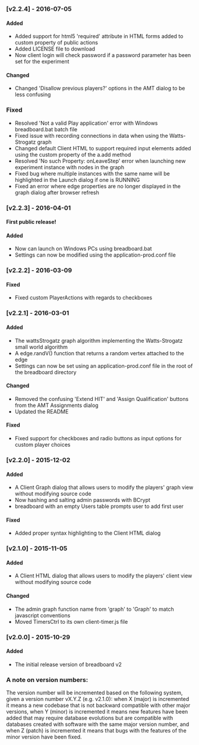 ### [v2.2.4] - 2016-07-05 
#### Added 
- Added support for html5 'required' attribute in HTML forms added to custom property of public actions
- Added LICENSE file to download
- Now client login will check password if a password parameter has been set for the experiment
#### Changed 
- Changed 'Disallow previous players?' options in the AMT dialog to be less confusing
### Fixed 
- Resolved 'Not a valid Play application' error with Windows breadboard.bat batch file
- Fixed issue with recording connections in data when using the Watts-Strogatz graph
- Changed default Client HTML to support required input elements added using the custom property of the a.add method
- Resolved 'No such Property: onLeaveStep' error when launching new experiment instance with nodes in the graph
- Fixed bug where multiple instances with the same name will be highlighted in the Launch dialog if one is RUNNING
- Fixed an error where edge properties are no longer displayed in the graph dialog after browser refresh

### [v2.2.3] - 2016-04-01
#### First public release!
#### Added 
- Now can launch on Windows PCs using breadboard.bat 
- Settings can now be modified using the application-prod.conf file 

### [v2.2.2] - 2016-03-09
#### Fixed 
- Fixed custom PlayerActions with regards to checkboxes

### [v2.2.1] - 2016-03-01
#### Added
- The wattsStrogatz graph algorithm implementing the Watts-Strogatz small world algorithm
- A edge.randV() function that returns a random vertex attached to the edge
- Settings can now be set using an application-prod.conf file in the root of the breadboard directory

#### Changed
- Removed the confusing 'Extend HIT' and 'Assign Qualification' buttons from the AMT Assignments dialog
- Updated the README

#### Fixed 
- Fixed support for checkboxes and radio buttons as input options for custom player choices

### [v2.2.0] - 2015-12-02
#### Added 
- A Client Graph dialog that allows users to modify the players' graph view without modifying source code
- Now hashing and salting admin passwords with BCrypt
- breadboard with an empty Users table prompts user to add first user 

#### Fixed 
- Added proper syntax highlighting to the Client HTML dialog

### [v2.1.0] - 2015-11-05
#### Added 
- A Client HTML dialog that allows users to modify the players' client view without modifying source code

#### Changed
- The admin graph function name from 'graph' to 'Graph' to match javascript conventions
- Moved TimersCtrl to its own client-timer.js file
 
### [v2.0.0] - 2015-10-29
#### Added
- The initial release version of breadboard v2

### A note on version numbers:
The version number will be incremented based on the following system, given a version number vX.Y.Z (e.g. v2.1.0): when
X (major) is incremented it means a new codebase that is not backward compatible with other major versions, when Y 
(minor) is incremented it means new features have been added that may require database evolutions but are compatible 
with databases created with software with the same major version number, and when Z (patch) is incremented it means
 that bugs with the features of the minor version have been fixed.
